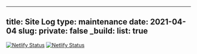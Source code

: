 

---
title: Site Log
type: maintenance
date: 2021-04-04
slug:
private: false
_build:
  list: true
---



[![Netlify Status](https://api.netlify.com/api/v1/badges/04360be3-92e3-4425-aa4f-a59e779d4831/deploy-status)](https://app.netlify.com/sites/virtualrealitylab/deploys)
[![Netlify Status](https://api.netlify.com/api/v1/badges/c0235756-87af-4b4e-aad7-637d9a732f1d/deploy-status)](https://app.netlify.com/sites/virtualrealitylab/deploys)